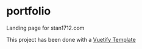 # portfolio
Landing page for stan1712.com

This project has been done with a [Vuetify Template](https://store.vuetifyjs.com/products/parallax-theme-free)
